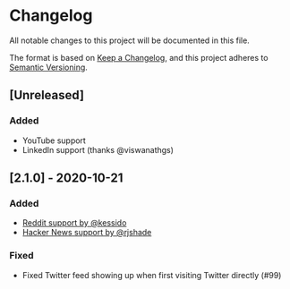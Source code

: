 # Changelog
All notable changes to this project will be documented in this file.

The format is based on [Keep a Changelog](https://keepachangelog.com/en/1.0.0/),
and this project adheres to [Semantic Versioning](https://semver.org/spec/v2.0.0.html).


## [Unreleased]

### Added

 - YouTube support
 - LinkedIn support (thanks @viswanathgs)

## [2.1.0] - 2020-10-21

### Added

 - [Reddit support by @kessido](https://github.com/jordwest/news-feed-eradicator/pull/98)
 - [Hacker News support by @rjshade](https://github.com/jordwest/news-feed-eradicator/pull/97)

### Fixed
 - Fixed Twitter feed showing up when first visiting Twitter directly (#99)
